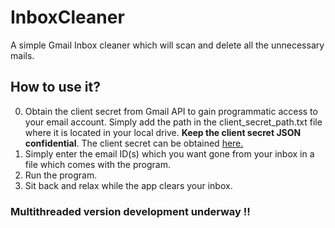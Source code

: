 # InboxCleaner

A simple Gmail Inbox cleaner which will scan and delete all the unnecessary mails.

## How to use it?

0. Obtain the client secret from Gmail API to gain programmatic access to your email account. Simply add the path in the client_secret_path.txt file where it is located in your local drive. **Keep the client secret JSON confidential**. The client secret can be obtained [here.](https://code.google.com/apis/console#:access)
1. Simply enter the email ID(s) which you want gone from your inbox in a file which comes with the program.
2. Run the program.
3. Sit back and relax while the app clears your inbox.

### Multithreaded version development underway !!
